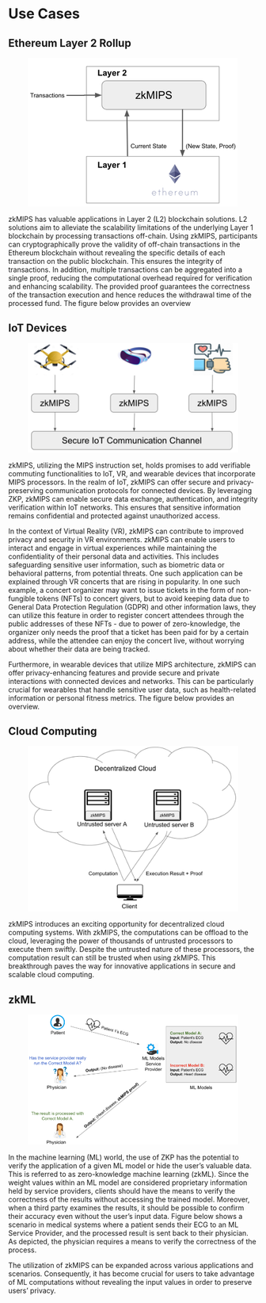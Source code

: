 # Use Cases

## Ethereum Layer 2 Rollup

<figure><img src="../../.gitbook/assets/image.png" alt=""><figcaption></figcaption></figure>

zkMIPS has valuable applications in Layer 2 (L2) blockchain solutions. L2 solutions aim to alleviate the scalability limitations of the underlying Layer 1 blockchain by processing transactions off-chain. Using zkMIPS, participants can cryptographically prove the validity of off-chain transactions in the Ethereum blockchain without revealing the specific details of each transaction on the public blockchain. This ensures the integrity of transactions. In addition, multiple transactions can be aggregated into a single proof, reducing the computational overhead required for verification and enhancing scalability. The provided proof guarantees the correctness of the transaction execution and hence reduces the withdrawal time of the processed fund. The figure below provides an overview

## IoT Devices

<figure><img src="../../.gitbook/assets/image (3).png" alt=""><figcaption></figcaption></figure>

zkMIPS, utilizing the MIPS instruction set, holds promises to add verifiable commuting functionalities to IoT, VR, and wearable devices that incorporate MIPS processors. In the realm of IoT, zkMIPS can offer secure and privacy-preserving communication protocols for connected devices. By leveraging ZKP, zkMIPS can enable secure data exchange, authentication, and integrity verification within IoT networks. This ensures that sensitive information remains confidential and protected against unauthorized access.&#x20;

In the context of Virtual Reality (VR), zkMIPS can contribute to improved privacy and security in VR environments. zkMIPS can enable users to interact and engage in virtual experiences while maintaining the confidentiality of their personal data and activities. This includes safeguarding sensitive user information, such as biometric data or behavioral patterns, from potential threats. One such application can be explained through VR concerts that are rising in popularity. In one such example, a concert organizer may want to issue tickets in the form of non-fungible tokens (NFTs) to concert givers, but to avoid keeping data due to General Data Protection Regulation (GDPR) and other information laws, they can utilize this feature in order to register concert attendees through the public addresses of these NFTs - due to power of zero-knowledge, the organizer only needs the proof that a ticket has been paid for by a certain address, while the attendee can enjoy the concert live, without worrying about whether their data are being tracked.&#x20;

Furthermore, in wearable devices that utilize MIPS architecture, zkMIPS can offer privacy-enhancing features and provide secure and private interactions with connected devices and networks. This can be particularly crucial for wearables that handle sensitive user data, such as health-related information or personal fitness metrics. The figure below provides an overview.



## Cloud Computing

<figure><img src="../../.gitbook/assets/image (2).png" alt=""><figcaption></figcaption></figure>

zkMIPS introduces an exciting opportunity for decentralized cloud computing systems. With zkMIPS, the computations can be offload to the cloud, leveraging the power of thousands of untrusted processors to execute them swiftly. Despite the untrusted nature of these processors, the computation result can still be trusted when using zkMIPS. This breakthrough paves the way for innovative applications in secure and scalable cloud computing.

## zkML

<figure><img src="../../.gitbook/assets/image (1).png" alt=""><figcaption></figcaption></figure>

In the machine learning (ML) world, the use of ZKP has the potential to verify the application of a given ML model or hide the user’s valuable data. This is referred to as zero-knowledge machine learning (zkML). Since the weight values within an ML model are considered proprietary information held by service providers, clients should have the means to verify the correctness of the results without accessing the trained model. Moreover, when a third party examines the results, it should be possible to confirm their accuracy even without the user’s input data. Figure below shows a scenario in medical systems where a patient sends their ECG to an ML Service Provider, and the processed result is sent back to their physician. As depicted, the physician requires a means to verify the correctness of the process.

The utilization of zkMIPS can be expanded across various applications and scenarios. Consequently, it has become crucial for users to take advantage of ML computations without revealing the input values in order to preserve users’ privacy.
